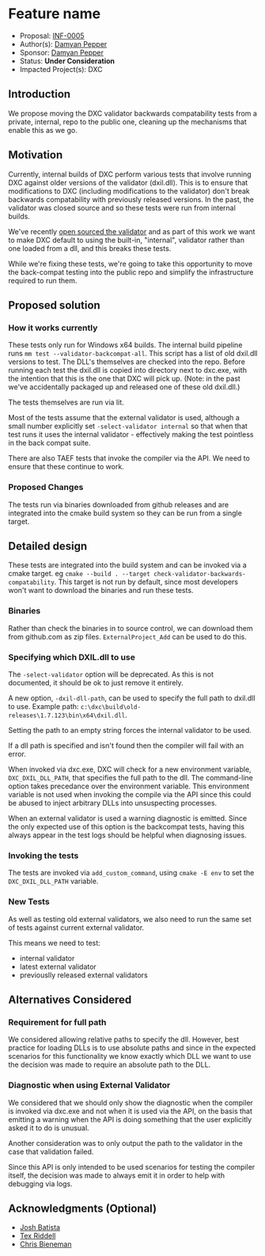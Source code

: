 <!-- {% raw %} -->

# Feature name

* Proposal: [INF-0005](INF-0005-validator-backcompat-testing.md)
* Author(s): [Damyan Pepper](https://github.com/damyanp)
* Sponsor: [Damyan Pepper](https://github.com/damyanp)
* Status: **Under Consideration**
* Impacted Project(s): DXC

## Introduction

We propose moving the DXC validator backwards compatability tests from a
private, internal, repo to the public one, cleaning up the mechanisms that
enable this as we go.

## Motivation

Currently, internal builds of DXC perform various tests that involve running DXC
against older versions of the validator (dxil.dll). This is to ensure that
modifications to DXC (including modifications to the validator) don't break
backwards compatability with previously released versions. In the past, the
validator was closed source and so these tests were run from internal builds.

We've recently [open sourced the validator](./INF-0004-validator-hashing.md) and
as part of this work we want to make DXC default to using the built-in,
"internal", validator rather than one loaded from a dll, and this breaks these
tests. 

While we're fixing these tests, we're going to take this opportunity to move the
back-compat testing into the public repo and simplify the infrastructure
required to run them.


## Proposed solution

### How it works currently

These tests only run for Windows x64 builds. The internal build pipeline runs
`mm test --validator-backcompat-all`. This script has a list of old dxil.dll
versions to test. The DLL's themselves are checked into the repo. Before running
each test the dxil.dll is copied into directory next to dxc.exe, with the
intention that this is the one that DXC will pick up. (Note: in the past we've
accidentally packaged up and released one of these old dxil.dll.)

The tests themselves are run via lit.

Most of the tests assume that the external validator is used, although a small
number explicitly set `-select-validator internal` so that when that test runs
it uses the internal validator - effectively making the test pointless in the
back compat suite.

There are also TAEF tests that invoke the compiler via the API. We need to
ensure that these continue to work.

### Proposed Changes

The tests run via binaries downloaded from github releases and are integrated
into the cmake build system so they can be run from a single target.


## Detailed design

These tests are integrated into the build system and can be invoked via a cmake
target.  eg `cmake --build . --target check-validator-backwards-compatability`.
This target is not run by default, since most developers won't want to download
the binaries and run these tests.


### Binaries

Rather than check the binaries in to source control, we can download them from
github.com as zip files. `ExternalProject_Add` can be used to do this.

### Specifying which DXIL.dll to use

The `-select-validator` option will be deprecated.  As this is not documented,
it should be ok to just remove it entirely.

A new option, `-dxil-dll-path`, can be used to specify the full path to dxil.dll
to use. Example path: `c:\dxc\build\old-releases\1.7.123\bin\x64\dxil.dll`.

Setting the path to an empty string forces the internal validator to be used.

If a dll path is specified and isn't found then the compiler will fail with an
error.

When invoked via dxc.exe, DXC will check for a new environment variable,
`DXC_DXIL_DLL_PATH`, that specifies the full path to the dll. The command-line
option takes precedance over the environment variable. This environment variable
is not used when invoking the compile via the API since this could be abused to
inject arbitrary DLLs into unsuspecting processes.

When an external validator is used a warning diagnostic is emitted. Since the
only expected use of this option is the backcompat tests, having this always
appear in the test logs should be helpful when diagnosing issues.  


### Invoking the tests

The tests are invoked via `add_custom_command`, using `cmake -E env` to set the
`DXC_DXIL_DLL_PATH` variable.

### New Tests

As well as testing old external validators, we also need to run the same set of
tests against current external validator.

This means we need to test:

* internal validator
* latest external validator
* previouslly released external validators

## Alternatives Considered

### Requirement for full path

We considered allowing relative paths to specify the dll. However, best practice
for loading DLLs is to use absolute paths and since in the expected scenarios
for this functionality we know exactly which DLL we want to use the decision was
made to require an absolute path to the DLL.


### Diagnostic when using External Validator

We considered that we should only show the diagnostic when the compiler is
invoked via dxc.exe and not when it is used via the API, on the basis that
emitting a warning when the API is doing something that the user explicitly
asked it to do is unusual. 

Another consideration was to only output the path to the validator in the case
that validation failed.

Since this API is only intended to be used scenarios for testing the compiler
itself, the decision was made to always emit it in order to help with debugging
via logs.



## Acknowledgments (Optional)

* [Josh Batista](https://github.com/bob80905)
* [Tex Riddell](https://github.com/tex3d)
* [Chris Bieneman](https://github.com/llvm-beanz)

<!-- {% endraw %} -->
